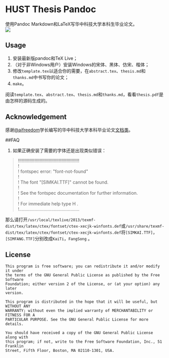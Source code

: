 # HUST Thesis Pandoc

使用Pandoc Markdown和LaTeX写华中科技大学本科生毕业论文。  
![](https://raw.githubusercontent.com/Sicun/hust-thesis-pandoc/master/example/thesis-0.png)

## Usage

1. 安装最新版pandoc和TeX Live；
2. （对于非Windows用户）安装Windows的宋体、黑体、仿宋、楷体；
3. 修改`template.tex`以适合你的需要，在`abstract.tex`、`thesis.md`和`thanks.md`中书写你的论文；
4. `make`。

阅读`template.tex`、`abstract.tex`、`thesis.md`和`thanks.md`，看看`thesis.pdf`是由怎样的源码生成的。

## Acknowledgement

感谢[@aifreedom][aifreedom]学长编写的华中科技大学本科毕业论文[文档类][cls]。

[aifreedom]: http://xiesong.me/
[cls]: https://github.com/aifreedom/HUST-Undergraduate-Thesis

##FAQ

 1. 如果正确安装了需要的字体还是出现类似错误：
>!!!!!!!!!!!!!!!!!!!!!!!!!!!!!!!!!!!!!!!!!!!!!!!!  
 !  
 ! fontspec error: "font-not-found"  
 !  
 ! The font "[SIMKAI.TTF]" cannot be found.  
 !  
 ! See the fontspec documentation for further information.  
 !  
 ! For immediate help type H <return>.  
 !...............................................  

 那么请打开`/usr/local/texlive/2013/texmf-dist/tex/latex/ctex/fontset/ctex-xecjk-winfonts.def`或`/usr/share/texmf-dist/tex/latex/ctex/fontset/ctex-xecjk-winfonts.def`将`[SIMKAI.TTF]`，`[SIMFANG.TTF]`分别改成`KaiTi`，`FangSong` 。

## License
```
This program is free software; you can redistribute it and/or modify it under
the terms of the GNU General Public License as published by the Free Software
Foundation; either version 2 of the License, or (at your option) any later
version.

This program is distributed in the hope that it will be useful, but WITHOUT ANY
WARRANTY; without even the implied warranty of MERCHANTABILITY or FITNESS FOR A
PARTICULAR PURPOSE. See the GNU General Public License for more details.

You should have received a copy of the GNU General Public License along with
this program; if not, write to the Free Software Foundation, Inc., 51 Franklin
Street, Fifth Floor, Boston, MA 02110-1301, USA.
```

